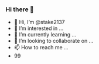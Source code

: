 ### Hi there 👋
- 👋 Hi, I’m @stake2137
- 👀 I’m interested in ...
- 🌱 I’m currently learning ...
- 💞️ I’m looking to collaborate on ...
- 📫 How to reach me ...
- 99
<!--
**Themanhdh/themanhdh** is a ✨ _special_ ✨ repository because its `README.md` (this file) appears on your GitHub profile.



